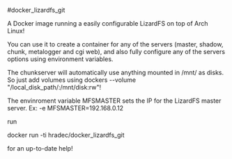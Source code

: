 #docker_lizardfs_git

A Docker image running a easily configurable LizardFS on top of Arch Linux!

You can use it to create a container for any of the servers (master, shadow, chunk, metalogger and cgi web), and also fully configure any of the servers options using environment variables.

The chunkserver will automatically use anything mounted in /mnt/ as disks. So just add volumes using dockers --volume "/local_disk_path/:/mnt/disk:rw"!

The envinroment variable MFSMASTER sets the IP for the LizardFS master server. Ex: -e MFSMASTER=192.168.0.12

run

docker run -ti hradec/docker_lizardfs_git

for an up-to-date help!
